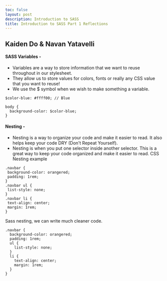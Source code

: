 ```yaml
---
toc: false
layout: post
description: Introduction to SASS 
title: Introduction to SASS Part 1 Reflections
---
```


## Kaiden Do & Navan Yatavelli  

#### SASS Variables -
- Variables are a way to store information that we want to reuse throughout in our stylesheet.
- They allow us to store values for colors, fonts or really any CSS value that you want to reuse!
- We use the $ symbol when we wish to make something a variable.

```
$color-blue: #ffff00; // Blue

body {
  background-color: $color-blue;
}
```

#### Nesting - 
- Nesting is a way to organize your code and make it easier to read. It also helps keep your code DRY (Don't Repeat Yourself).
- Nesting is when you put one selector inside another selector. This is a great way to keep your code organized and make it easier to read.
 CSS Nesting example
 ```
 .navbar {
  background-color: orangered;
  padding: 1rem;
}
.navbar ul {
  list-style: none;
}
.navbar li {
  text-align: center;
  margin: 1rem;
}
```

Sass nesting, we can write much cleaner code.

```
.navbar {
  background-color: orangered;
  padding: 1rem;
  ul {
    list-style: none;
  }
  li {
    text-align: center;
    margin: 1rem;
  }
}
```

